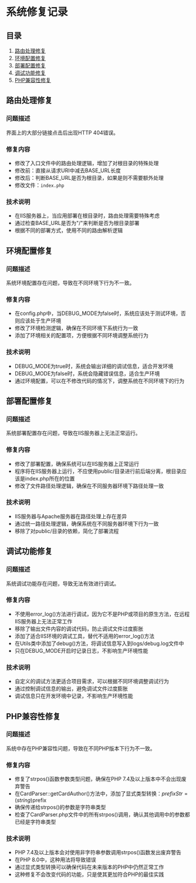 # 系统修复记录

## 目录

1. [路由处理修复](#路由处理修复)
2. [环境配置修复](#环境配置修复)
3. [部署配置修复](#部署配置修复)
4. [调试功能修复](#调试功能修复)
5. [PHP兼容性修复](#PHP兼容性修复)

## 路由处理修复

### 问题描述
界面上的大部分链接点击后出现HTTP 404错误。

### 修复内容
- 修改了入口文件中的路由处理逻辑，增加了对根目录的特殊处理
- 修改前：直接从请求URI中减去BASE_URL长度
- 修改后：判断BASE_URL是否为根目录，如果是则不需要额外处理
- 修改文件：`index.php`

### 技术说明
- 在IIS服务器上，当应用部署在根目录时，路由处理需要特殊考虑
- 通过检查BASE_URL是否为"/"来判断是否为根目录部署
- 根据不同的部署方式，使用不同的路由解析逻辑

## 环境配置修复

### 问题描述
系统环境配置存在问题，导致在不同环境下行为不一致。

### 修复内容
- 在config.php中，当DEBUG_MODE为false时，系统应该处于测试环境，否则应该处于生产环境
- 修改了环境检测逻辑，确保在不同环境下系统行为一致
- 添加了环境相关的配置项，方便根据不同环境调整系统行为

### 技术说明
- DEBUG_MODE为true时，系统会输出详细的调试信息，适合开发环境
- DEBUG_MODE为false时，系统会隐藏错误信息，适合生产环境
- 通过环境配置，可以在不修改代码的情况下，调整系统在不同环境下的行为

## 部署配置修复

### 问题描述
系统部署配置存在问题，导致在IIS服务器上无法正常运行。

### 修复内容
- 修改了部署配置，确保系统可以在IIS服务器上正常运行
- 程序将在IIS服务器上运行，不应使用public/目录进行前后端分离，根目录应该是index.php所在的位置
- 修改了文件路径处理逻辑，确保在不同服务器环境下路径处理一致

### 技术说明
- IIS服务器与Apache服务器在路径处理上存在差异
- 通过统一路径处理逻辑，确保系统在不同服务器环境下行为一致
- 移除了对public/目录的依赖，简化了部署流程

## 调试功能修复

### 问题描述
系统调试功能存在问题，导致无法有效进行调试。

### 修复内容
- 不使用error_log()方法进行调试，因为它不是PHP或项目的原生方法，在远程IIS服务器上无法正常工作
- 移除了输出文件内容的调试代码，防止调试文件过度膨胀
- 添加了适合IIS环境的调试工具，替代不适用的error_log()方法
- 在Utils类中添加了debug()方法，将调试信息写入到logs/debug.log文件中
- 只在DEBUG_MODE开启时记录日志，不影响生产环境性能

### 技术说明
- 自定义的调试方法更适合项目需求，可以根据不同环境调整调试行为
- 通过控制调试信息的输出，避免调试文件过度膨胀
- 调试信息只在开发环境中记录，不影响生产环境性能

## PHP兼容性修复

### 问题描述
系统中存在PHP兼容性问题，导致在不同PHP版本下行为不一致。

### 修复内容
- 修复了strpos()函数参数类型问题，确保在PHP 7.4及以上版本中不会出现废弃警告
- 在CardParser::getCardAuthor()方法中，添加了显式类型转换：$prefixStr = (string)$prefix
- 确保传递给strpos()的参数是字符串类型
- 检查了CardParser.php文件中的所有strpos()调用，确认其他调用中的参数都已经是字符串类型

### 技术说明
- PHP 7.4及以上版本会对使用非字符串参数调用strpos()函数发出废弃警告
- 在PHP 8.0中，这种用法将导致错误
- 通过显式类型转换可以确保代码在未来版本的PHP中仍然正常工作
- 这种修复不会改变代码的功能，只是使其更加符合PHP的最佳实践
